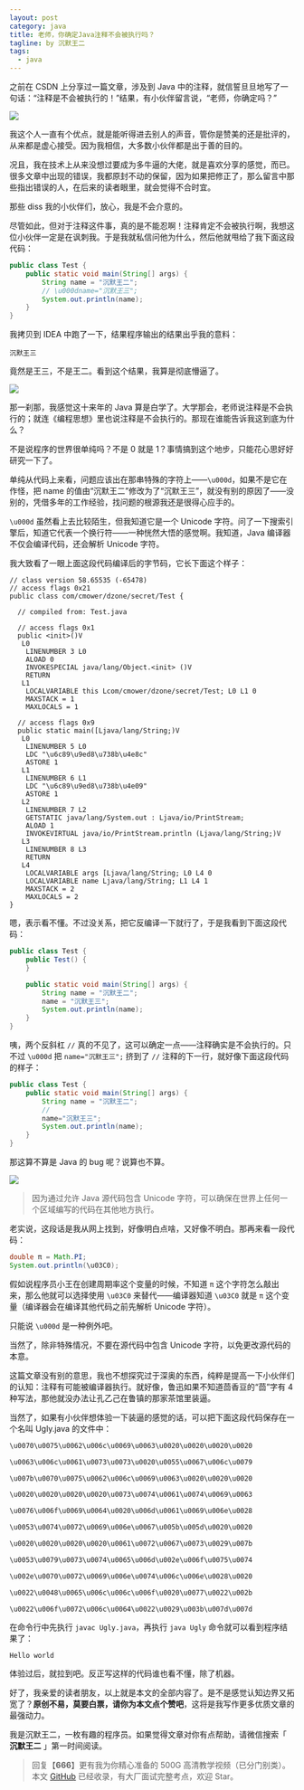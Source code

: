 ```yaml
---
layout: post
category: java
title: 老师，你确定Java注释不会被执行吗？
tagline: by 沉默王二
tags: 
  - java
---
```


之前在 CSDN 上分享过一篇文章，涉及到 Java 中的注释，就信誓旦旦地写了一句话：“注释是不会被执行的！”结果，有小伙伴留言说，“老师，你确定吗？”

<!--more-->



![](http://www.itwanger.com/assets/images/2020/05/java-zhushi-01.gif)

我这个人一直有个优点，就是能听得进去别人的声音，管你是赞美的还是批评的，从来都是虚心接受。因为我相信，大多数小伙伴都是出于善的目的。

况且，我在技术上从来没想过要成为多牛逼的大佬，就是喜欢分享的感觉，而已。很多文章中出现的错误，我都原封不动的保留，因为如果把修正了，那么留言中那些指出错误的人，在后来的读者眼里，就会觉得不合时宜。

那些 diss 我的小伙伴们，放心，我是不会介意的。

尽管如此，但对于注释这件事，真的是不能忍啊！注释肯定不会被执行啊，我想这位小伙伴一定是在讽刺我。于是我就私信问他为什么，然后他就甩给了我下面这段代码：

```java
public class Test {
    public static void main(String[] args) {
        String name = "沉默王二";
        // \u000dname="沉默王三";
        System.out.println(name);
    }
}
```

我拷贝到 IDEA 中跑了一下，结果程序输出的结果出乎我的意料：

```
沉默王三
```

竟然是王三，不是王二。看到这个结果，我算是彻底懵逼了。

![](http://www.itwanger.com/assets/images/2020/05/java-zhushi-02.png)

那一刹那，我感觉这十来年的 Java 算是白学了。大学那会，老师说注释是不会执行的；就连《编程思想》里也说注释是不会执行的。那现在谁能告诉我这到底为什么？

不是说程序的世界很单纯吗？不是 0 就是 1？事情搞到这个地步，只能花心思好好研究一下了。

单纯从代码上来看，问题应该出在那串特殊的字符上——`\u000d`，如果不是它在作怪，把 name 的值由“沉默王二”修改为了“沉默王三”，就没有别的原因了——没别的，凭借多年的工作经验，找问题的根源我还是很得心应手的。

`\u000d` 虽然看上去比较陌生，但我知道它是一个 Unicode 字符。问了一下搜索引擎后，知道它代表一个换行符——一种恍然大悟的感觉啊。我知道，Java 编译器不仅会编译代码，还会解析 Unicode 字符。

我大致看了一眼上面这段代码编译后的字节码，它长下面这个样子：

```
// class version 58.65535 (-65478)
// access flags 0x21
public class com/cmower/dzone/secret/Test {

  // compiled from: Test.java

  // access flags 0x1
  public <init>()V
   L0
    LINENUMBER 3 L0
    ALOAD 0
    INVOKESPECIAL java/lang/Object.<init> ()V
    RETURN
   L1
    LOCALVARIABLE this Lcom/cmower/dzone/secret/Test; L0 L1 0
    MAXSTACK = 1
    MAXLOCALS = 1

  // access flags 0x9
  public static main([Ljava/lang/String;)V
   L0
    LINENUMBER 5 L0
    LDC "\u6c89\u9ed8\u738b\u4e8c"
    ASTORE 1
   L1
    LINENUMBER 6 L1
    LDC "\u6c89\u9ed8\u738b\u4e09"
    ASTORE 1
   L2
    LINENUMBER 7 L2
    GETSTATIC java/lang/System.out : Ljava/io/PrintStream;
    ALOAD 1
    INVOKEVIRTUAL java/io/PrintStream.println (Ljava/lang/String;)V
   L3
    LINENUMBER 8 L3
    RETURN
   L4
    LOCALVARIABLE args [Ljava/lang/String; L0 L4 0
    LOCALVARIABLE name Ljava/lang/String; L1 L4 1
    MAXSTACK = 2
    MAXLOCALS = 2
}
```

嗯，表示看不懂。不过没关系，把它反编译一下就行了，于是我看到下面这段代码：

```java
public class Test {
    public Test() {
    }

    public static void main(String[] args) {
        String name = "沉默王二";
        name = "沉默王三";
        System.out.println(name);
    }
}
```

咦，两个反斜杠  `//` 真的不见了，这可以确定一点——注释确实是不会执行的。只不过 `\u000d` 把 `name="沉默王三";` 挤到了 `//` 注释的下一行，就好像下面这段代码的样子：

```java
public class Test {
    public static void main(String[] args) {
        String name = "沉默王二";
        //
        name="沉默王三";
        System.out.println(name);
    }
}
```

那这算不算是 Java 的 bug 呢？说算也不算。

![](http://www.itwanger.com/assets/images/2020/05/java-zhushi-03.gif)

>因为通过允许 Java 源代码包含 Unicode 字符，可以确保在世界上任何一个区域编写的代码在其他地方执行。

老实说，这段话是我从网上找到，好像明白点啥，又好像不明白。那再来看一段代码：

```java
double π = Math.PI;
System.out.println(\u03C0);
```

假如说程序员小王在创建周期率这个变量的时候，不知道 `π` 这个字符怎么敲出来，那么他就可以选择使用 `\u03C0` 来替代——编译器知道 `\u03C0` 就是 `π` 这个变量（编译器会在编译其他代码之前先解析 Unicode 字符）。

只能说 `\u000d` 是一种例外吧。

当然了，除非特殊情况，不要在源代码中包含 Unicode 字符，以免更改源代码的本意。

这篇文章没有别的意思，我也不想探究过于深奥的东西，纯粹是提高一下小伙伴们的认知：注释有可能被编译器执行。就好像，鲁迅如果不知道茴香豆的“茴”字有 4 种写法，那他就没办法让孔乙己在鲁镇的那家茶馆里装逼。

当然了，如果有小伙伴想体验一下装逼的感觉的话，可以把下面这段代码保存在一个名叫 Ugly.java 的文件中：

```java
\u0070\u0075\u0062\u006c\u0069\u0063\u0020\u0020\u0020\u0020

\u0063\u006c\u0061\u0073\u0073\u0020\u0055\u0067\u006c\u0079

\u007b\u0070\u0075\u0062\u006c\u0069\u0063\u0020\u0020\u0020

\u0020\u0020\u0020\u0020\u0073\u0074\u0061\u0074\u0069\u0063

\u0076\u006f\u0069\u0064\u0020\u006d\u0061\u0069\u006e\u0028

\u0053\u0074\u0072\u0069\u006e\u0067\u005b\u005d\u0020\u0020

\u0020\u0020\u0020\u0020\u0061\u0072\u0067\u0073\u0029\u007b

\u0053\u0079\u0073\u0074\u0065\u006d\u002e\u006f\u0075\u0074

\u002e\u0070\u0072\u0069\u006e\u0074\u006c\u006e\u0028\u0020

\u0022\u0048\u0065\u006c\u006c\u006f\u0020\u0077\u0022\u002b

\u0022\u006f\u0072\u006c\u0064\u0022\u0029\u003b\u007d\u007d
```

在命令行中先执行 `javac Ugly.java`，再执行 `java Ugly` 命令就可以看到程序结果了：

```
Hello world
```

体验过后，就拉到吧。反正写这样的代码谁也看不懂，除了机器。

好了，我亲爱的读者朋友，以上就是本文的全部内容了。是不是感觉认知边界又拓宽了？**原创不易，莫要白票，请你为本文点个赞吧**，这将是我写作更多优质文章的最强动力。

我是沉默王二，一枚有趣的程序员。如果觉得文章对你有点帮助，请微信搜索「 **沉默王二** 」第一时间阅读。

>回复【**666**】更有我为你精心准备的 500G 高清教学视频（已分门别类）。本文 [GitHub](https://github.com/qinggee/itwanger.github.io) 已经收录，有大厂面试完整考点，欢迎 Star。

